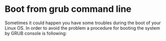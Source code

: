 # Boot from grub command line

Sometimes it could happen you have some troubles during the boot of your Linux OS. In order to avoid the problem a procedure for booting the system by GRUB console is following:


